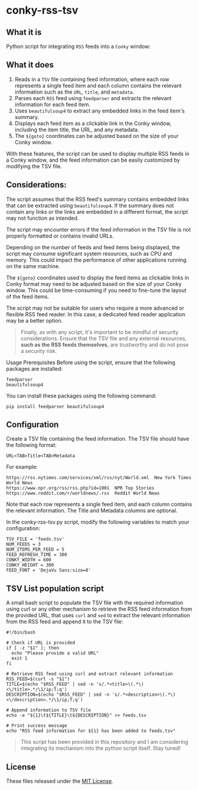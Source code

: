 # conky-rss-tsv
## What it is
Python script for integrating `RSS` feeds into a `Conky` window:

## What it does
1. Reads in a `TSV` file containing feed information, where each row represents a single feed item and each column contains the relevant information such as the `URL`, `title`, and `metadata`.
2. Parses each `RSS` feed using `feedparser` and extracts the relevant information for each feed item.
3. Uses `beautifulsoup4` to extract any embedded links in the feed item's summary.
4. Displays each feed item as a clickable link in the Conky window, including the item title, the URL, and any metadata.
5. The `${goto}` coordinates can be adjusted based on the size of your Conky window.

With these features, the script can be used to display multiple RSS feeds in a Conky window, and the feed information can be easily customized by modifying the TSV file.

## Considerations:

The script assumes that the RSS feed's summary contains embedded links that can be extracted using `beautifulsoup4`. If the summary does not contain any links or the links are embedded in a different format, the script may not function as intended.

The script may encounter errors if the feed information in the TSV file is not properly formatted or contains invalid URLs.

Depending on the number of feeds and feed items being displayed, the script may consume significant system resources, such as CPU and memory. This could impact the performance of other applications running on the same machine.

The `${goto}` coordinates used to display the feed items as clickable links in Conky format may need to be adjusted based on the size of your Conky window. This could be time-consuming if you need to fine-tune the layout of the feed items.

The script may not be suitable for users who require a more advanced or flexible RSS feed reader. In this case, a dedicated feed reader application may be a better option.

>Finally, as with any script, it's important to be mindful of security considerations. Ensure that the TSV file and any external resources, **such as the RSS feeds themselves**, are trustworthy and do not pose a security risk.

Usage
Prerequisites
Before using the script, ensure that the following packages are installed:
```
feedparser
beautifulsoup4
```
You can install these packages using the following command:
```
pip install feedparser beautifulsoup4
```

## Configuration
Create a TSV file containing the feed information. The TSV file should have the following format:
```
URL<TAB>Title<TAB>Metadata
```

For example:
```
https://rss.nytimes.com/services/xml/rss/nyt/World.xml  New York Times World News
https://www.npr.org/rss/rss.php?id=1001  NPR Top Stories
https://www.reddit.com/r/worldnews/.rss  Reddit World News
```

Note that each row represents a single feed item, and each column contains the relevant information. The Title and Metadata columns are optional.

In the conky-rss-tsv.py script, modify the following variables to match your configuration:
```
TSV_FILE = 'feeds.tsv'
NUM_FEEDS = 3
NUM_ITEMS_PER_FEED = 5
FEED_REFRESH_TIME = 300
CONKY_WIDTH = 600
CONKY_HEIGHT = 300
FEED_FONT = 'DejaVu Sans:size=8'
```

## TSV List population script
A small bash script to populate the TSV file with the required information using curl or any other mechanism to retrieve the RSS feed information from the provided URL, that uses `curl` and `sed` to extract the relevant information from the RSS feed and append it to the TSV file:
```
#!/bin/bash

# Check if URL is provided
if [ -z "$1" ]; then
  echo "Please provide a valid URL"
  exit 1
fi

# Retrieve RSS feed using curl and extract relevant information
RSS_FEED=$(curl -s "$1")
TITLE=$(echo "$RSS_FEED" | sed -n 's/.*<title>\(.*\)<\/title>.*/\1/ip;T;q')
DESCRIPTION=$(echo "$RSS_FEED" | sed -n 's/.*<description>\(.*\)<\/description>.*/\1/ip;T;q')

# Append information to TSV file
echo -e "${1}\t${TITLE}\t${DESCRIPTION}" >> feeds.tsv

# Print success message
echo "RSS feed information for ${1} has been added to feeds.tsv"
```

> This script has been provided in this repository and I am considering integrating its mechanism into the python script itself. Stay tuned!

## License

These files released under the [MIT License](LICENSE).
